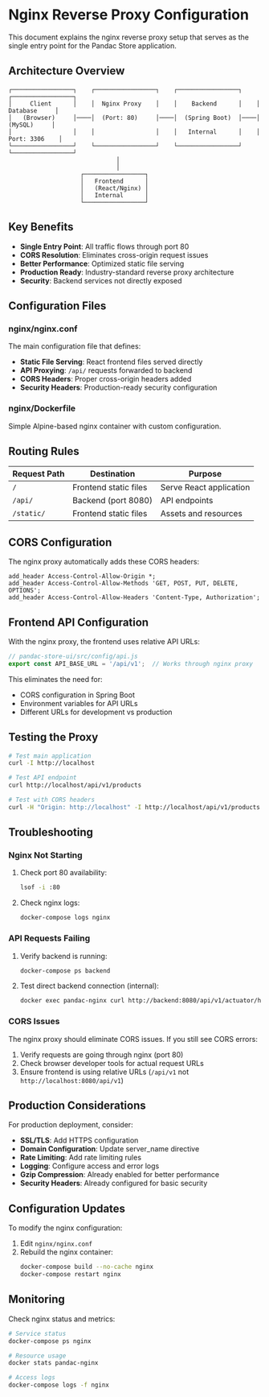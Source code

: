 # Nginx Reverse Proxy Configuration

This document explains the nginx reverse proxy setup that serves as the single entry point for the Pandac Store application.

## Architecture Overview

```text
┌─────────────────┐    ┌─────────────────┐    ┌─────────────────┐    ┌─────────────────┐
│     Client      │    │  Nginx Proxy    │    │    Backend      │    │    Database     │
│   (Browser)     │────│  (Port: 80)     │────│  (Spring Boot)  │────│     (MySQL)     │
│                 │    │                 │    │   Internal      │    │   Port: 3306    │
└─────────────────┘    └─────────────────┘    └─────────────────┘    └─────────────────┘
                              │
                              │
                    ┌─────────────────┐
                    │   Frontend      │
                    │   (React/Nginx) │
                    │   Internal      │
                    └─────────────────┘
```

## Key Benefits

- **Single Entry Point**: All traffic flows through port 80
- **CORS Resolution**: Eliminates cross-origin request issues
- **Better Performance**: Optimized static file serving
- **Production Ready**: Industry-standard reverse proxy architecture
- **Security**: Backend services not directly exposed

## Configuration Files

### nginx/nginx.conf

The main configuration file that defines:

- **Static File Serving**: React frontend files served directly
- **API Proxying**: `/api/` requests forwarded to backend
- **CORS Headers**: Proper cross-origin headers added
- **Security Headers**: Production-ready security configuration

### nginx/Dockerfile

Simple Alpine-based nginx container with custom configuration.

## Routing Rules

| Request Path | Destination | Purpose |
|-------------|-------------|---------|
| `/` | Frontend static files | Serve React application |
| `/api/` | Backend (port 8080) | API endpoints |
| `/static/` | Frontend static files | Assets and resources |

## CORS Configuration

The nginx proxy automatically adds these CORS headers:

```nginx
add_header Access-Control-Allow-Origin *;
add_header Access-Control-Allow-Methods 'GET, POST, PUT, DELETE, OPTIONS';
add_header Access-Control-Allow-Headers 'Content-Type, Authorization';
```

## Frontend API Configuration

With the nginx proxy, the frontend uses relative API URLs:

```javascript
// pandac-store-ui/src/config/api.js
export const API_BASE_URL = '/api/v1';  // Works through nginx proxy
```

This eliminates the need for:
- CORS configuration in Spring Boot
- Environment variables for API URLs  
- Different URLs for development vs production

## Testing the Proxy

```bash
# Test main application
curl -I http://localhost

# Test API endpoint
curl http://localhost/api/v1/products

# Test with CORS headers
curl -H "Origin: http://localhost" -I http://localhost/api/v1/products
```

## Troubleshooting

### Nginx Not Starting

1. Check port 80 availability:
   ```bash
   lsof -i :80
   ```

2. Check nginx logs:
   ```bash
   docker-compose logs nginx
   ```

### API Requests Failing

1. Verify backend is running:
   ```bash
   docker-compose ps backend
   ```

2. Test direct backend connection (internal):
   ```bash
   docker exec pandac-nginx curl http://backend:8080/api/v1/actuator/health
   ```

### CORS Issues

The nginx proxy should eliminate CORS issues. If you still see CORS errors:

1. Verify requests are going through nginx (port 80)
2. Check browser developer tools for actual request URLs
3. Ensure frontend is using relative URLs (`/api/v1` not `http://localhost:8080/api/v1`)

## Production Considerations

For production deployment, consider:

- **SSL/TLS**: Add HTTPS configuration
- **Domain Configuration**: Update server_name directive
- **Rate Limiting**: Add rate limiting rules
- **Logging**: Configure access and error logs
- **Gzip Compression**: Already enabled for better performance
- **Security Headers**: Already configured for basic security

## Configuration Updates

To modify the nginx configuration:

1. Edit `nginx/nginx.conf`
2. Rebuild the nginx container:
   ```bash
   docker-compose build --no-cache nginx
   docker-compose restart nginx
   ```

## Monitoring

Check nginx status and metrics:

```bash
# Service status
docker-compose ps nginx

# Resource usage
docker stats pandac-nginx

# Access logs
docker-compose logs -f nginx
```